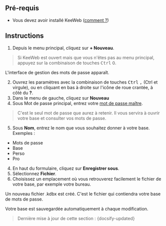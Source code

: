 ## Pré-requis

- Vous devez avoir installé KeeWeb ([comment ?](tasks/keeweb-installing.md))

## Instructions

1. Depuis le menu principal, cliquez sur **+ Nouveau**.

> Si KeeWeb est ouvert mais que vous n'êtes pas au menu principal, appuyez sur la combinaison de touches <kbd>Ctrl</kbd> <kbd>O</kbd>.

L'interface de gestion des mots de passe apparaît.

2. Ouvrez les paramètres avec la combinaison de touches <kbd>Ctrl</kbd> <kbd>,</kbd> (Ctrl et virgule), ou en cliquant en bas à droite sur l'icône de roue crantée, à côté du **?**.
3. Dans le menu de gauche, cliquez sur **Nouveau**
4. Sous Mot de passe principal, entrez votre [mot de passe maître](concepts/master-password.md).

> C'est le seul mot de passe que aurez à retenir. Il vous servira à ouvrir votre base et consulter vos mots de passe.

5. Sous **Nom**, entrez le nom que vous souhaitez donner à votre base. Exemples :
  - Mots de passe
  - Base
  - Perso
  - Pro
4. En haut du formulaire, cliquez sur **Enregistrer sous**.
5. Sélectionnez **Fichier**.
6. Choisissez un emplacement où vous retrouverez facilement le fichier de votre base, par exemple votre bureau.

Un nouveau fichier .kdbx est créé. C'est le fichier qui contiendra votre base de mots de passe.

Votre base est sauvegardée automatiquement à chaque modification.

> Dernière mise à jour de cette section : {docsify-updated}
